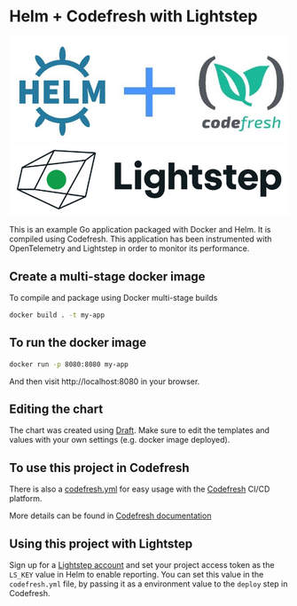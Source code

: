# Helm + Codefresh with Lightstep

![Helm plus Codefresh](codefresh-helm.jpg)
![With Lightstep](lslogo.png)

This is an example Go application packaged with Docker and Helm.
It is compiled using Codefresh. 
This application has been instrumented with OpenTelemetry and Lightstep in order to monitor its performance.

## Create a multi-stage docker image

To compile and package using Docker multi-stage builds

```bash
docker build . -t my-app
```

## To run the docker image

```bash
docker run -p 8080:8080 my-app
```

And then visit http://localhost:8080 in your browser.

## Editing the chart

The chart was created using [Draft](draft.sh). Make sure to edit the templates and values
with your own settings (e.g. docker image deployed).

## To use this project in Codefresh

There is also a [codefresh.yml](codefresh.yml) for easy usage with the [Codefresh](codefresh.io) CI/CD platform.

More details can be found in [Codefresh documentation](https://codefresh.io/docs/docs/yaml-examples/examples/helm)

## Using this project with Lightstep

Sign up for a [Lightstep account](https://go.lightstep.com/trial) and set your project access token as the `LS_KEY` value in Helm to enable reporting. You can set this value in the `codefresh.yml` file, by passing it as a environment value to the `deploy` step in Codefresh.

